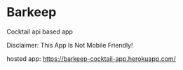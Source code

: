 # Barkeep
Cocktail api based app

Disclaimer: This App Is Not Mobile Friendly!

hosted app: https://barkeep-cocktail-app.herokuapp.com/
